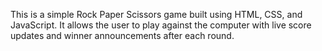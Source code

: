 This is a simple Rock Paper Scissors game built using HTML, CSS, and JavaScript. It allows the user to play against the computer with live score updates and winner announcements after each round.
